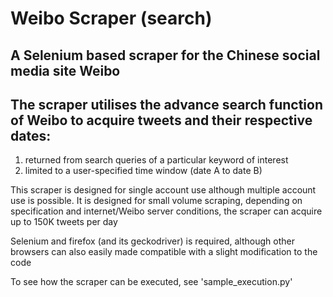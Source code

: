 # Weibo Scraper (search)

## A Selenium based scraper for the Chinese social media site Weibo
## The scraper utilises the advance search function of Weibo to acquire tweets and their respective dates:
1. returned from search queries of a particular keyword of interest
2. limited to a user-specified time window (date A to date B)

This scraper is designed for single account use although multiple account use is possible.
It is designed for small volume scraping, depending on specification and internet/Weibo server conditions, the scraper can acquire up to 150K tweets per day

Selenium and firefox (and its geckodriver) is required, although other browsers can also easily made compatible with a slight modification to the code

To see how the scraper can be executed, see 'sample_execution.py'
